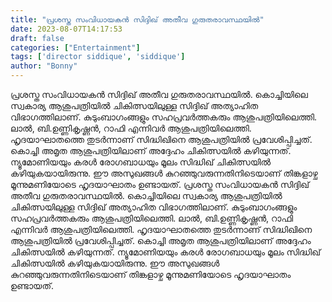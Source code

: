 ```yaml
---
title: "പ്രശസ്ത സംവിധായകൻ സിദ്ദിഖ് അതീവ ഗുരുതരാവസ്ഥയിൽ"
date: 2023-08-07T14:17:53
draft: false
categories: ["Entertainment"]
tags: ['director siddique', 'siddique']
author: "Bonny"
---
```


പ്രശസ്ത സംവിധായകൻ സിദ്ദിഖ് അതീവ ഗുരുതരാവസ്ഥയിൽ. കൊച്ചിയിലെ സ്വകാര്യ ആശുപത്രിയിൽ ചികിത്സയിലുള്ള സിദ്ദിഖ് അത്യാഹിത വിഭാഗത്തിലാണ്. കുടുംബാഗംങ്ങളും സഹപ്രവർത്തകരും ആശുപത്രിയിലെത്തി. ലാൽ, ബി.ഉണ്ണികൃഷ്ണൻ, റാഫി എന്നിവർ ആശുപത്രിയിലെത്തി. ഹൃദയാഘാതത്തെ തുടർന്നാണ് സിദ്ധിഖിനെ ആശുപത്രിയിൽ പ്രവേശിപ്പിച്ചത്. കൊച്ചി അമൃത ആശുപത്രിയിലാണ് അദ്ദേഹം ചികിത്സയിൽ കഴിയുന്നത്. ന്യൂമോണിയയും കരൾ രോഗബാധയും മൂലം സിദ്ധിഖ് ചികിത്സയിൽ കഴിയുകയായിരുന്നു. ഈ അസുഖങ്ങൾ കുറഞ്ഞുവരുന്നതിനിടെയാണ് തിങ്കളാഴ്ച മൂന്നുമണിയോടെ ഹൃദയാഘാതം ഉണ്ടായത്.
പ്രശസ്ത സംവിധായകൻ സിദ്ദിഖ് അതീവ ഗുരുതരാവസ്ഥയിൽ. കൊച്ചിയിലെ സ്വകാര്യ ആശുപത്രിയിൽ ചികിത്സയിലുള്ള സിദ്ദിഖ് അത്യാഹിത വിഭാഗത്തിലാണ്. കുടുംബാഗംങ്ങളും സഹപ്രവർത്തകരും ആശുപത്രിയിലെത്തി. ലാൽ, ബി.ഉണ്ണികൃഷ്ണൻ, റാഫി എന്നിവർ ആശുപത്രിയിലെത്തി. ഹൃദയാഘാതത്തെ തുടർന്നാണ് സിദ്ധിഖിനെ ആശുപത്രിയിൽ പ്രവേശിപ്പിച്ചത്. കൊച്ചി അമൃത ആശുപത്രിയിലാണ് അദ്ദേഹം ചികിത്സയിൽ കഴിയുന്നത്. ന്യൂമോണിയയും കരൾ രോഗബാധയും മൂലം സിദ്ധിഖ് ചികിത്സയിൽ കഴിയുകയായിരുന്നു. ഈ അസുഖങ്ങൾ കുറഞ്ഞുവരുന്നതിനിടെയാണ് തിങ്കളാഴ്ച മൂന്നുമണിയോടെ ഹൃദയാഘാതം ഉണ്ടായത്.
